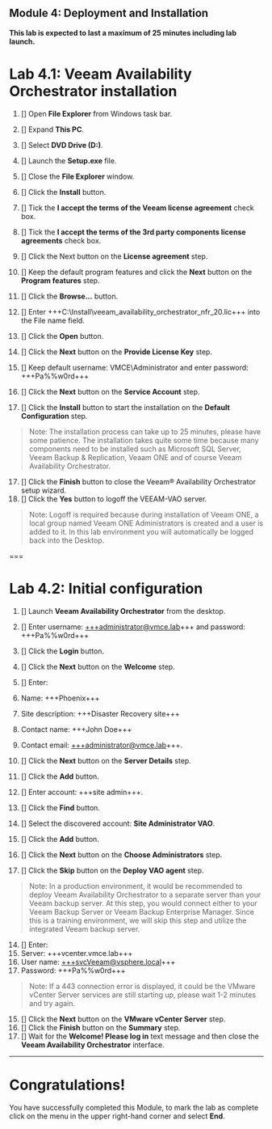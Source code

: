 Module 4: Deployment and Installation
---
**This lab is expected to last a maximum of 25 minutes including lab launch.**

# Lab 4.1: Veeam Availability Orchestrator installation

1. [] Open **File Explorer** from Windows task bar.
2. [] Expand **This PC**.
3. [] Select **DVD Drive (D:)**.
4. [] Launch the **Setup.exe** file.
5. [] Close the **File Explorer** window.
6. [] Click the **Install** button.
7. [] Tick the **I accept the terms of the Veeam license agreement** check box.
8. [] Tick the **I accept the terms of the 3rd party components license agreements** check box.

8. [] Click the Next button on the **License agreement** step.
9. [] Keep the default program features and click the **Next** button on the **Program features** step.
10. [] Click the **Browse...** button.
11. [] Enter +++C:\Install\veeam_availability_orchestrator_nfr_20.lic+++ into the File name field.
12. [] Click the **Open** button.
13. [] Click the **Next** button on the **Provide License Key** step.
14. [] Keep default username: VMCE\Administrator and enter password: +++Pa%%w0rd+++
15. [] Click the **Next** button on the **Service Account** step.
16. [] Click the **Install** button to start the installation on the **Default Configuration** step.
> Note: The installation process can take up to 25 minutes, please have some patience. The installation takes quite some time because many components need to be installed such as Microsoft SQL Server, Veeam Backup & Replication, Veaam ONE and of course Veeam Availability Orchestrator.

17. [] Click the **Finish** button to close the Veeam® Availability Orchestrator setup wizard.
18. [] Click the **Yes** button to logoff the VEEAM-VAO server.
> Note: Logoff is required because during installation of Veeam ONE, a local group named Veeam ONE Administrators is created and a user is added to it. In this lab environment you will automatically be logged back into the Desktop.

===

# Lab 4.2: Initial configuration
1. [] Launch **Veeam Availability Orchestrator** from the desktop.
2. [] Enter username: +++administrator@vmce.lab+++ and password: +++Pa%%w0rd+++
3. [] Click the **Login** button.
4. [] Click the **Next** button on the **Welcome** step.
5. [] Enter:
 1. Name: +++Phoenix+++
 2. Site description: +++Disaster Recovery site+++
 3. Contact name: +++John Doe+++
 4. Contact email: +++administrator@vmce.lab+++.

6. [] Click the **Next** button on the **Server Details** step.
7. [] Click the **Add** button.
8. [] Enter account: +++site admin+++.
9. [] Click the **Find** button.
10. [] Select the discovered account: **Site Administrator VAO**.
11. [] Click the **Add** button.
12. [] Click the **Next** button on the **Choose Administrators** step.
13. [] Click the **Skip** button on the **Deploy VAO agent** step.
> Note: In a production environment, it would be recommended to deploy Veeam Availability Orchestrator to a separate server than your Veeam backup server. At this step, you would connect either to your Veeam Backup Server or Veeam Backup Enterprise Manager. Since this is a training environment, we will skip this step and utilize the integrated Veeam backup server.

14. [] Enter:
 1. Server: +++vcenter.vmce.lab+++
 2. User name: +++svcVeeam@vsphere.local+++
 3. Password: +++Pa%%w0rd+++
> Note: If a 443 connection error is displayed, it could be the VMware vCenter Server services are still starting up, please wait 1-2 minutes and try again.

15. [] Click the **Next** button on the **VMware vCenter Server** step.
16. [] Click the **Finish** button on the **Summary** step.
17. [] Wait for the **Welcome! Please log in** text message and then close the **Veeam Availability Orchestrator** interface.

---

# Congratulations!

You have successfully completed this Module, to mark the lab as complete click on the menu in the upper right-hand corner and select **End**.
